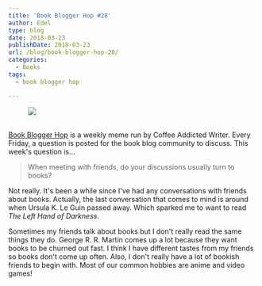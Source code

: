 ```yaml
---
title: 'Book Blogger Hop #28'
author: Edel
type: blog
date: 2018-03-23
publishDate: 2018-03-23
url: /blog/book-blogger-hop-28/
categories:
  - Books
tags:
  - book blogger hop

---
```

<figure><a rel="_nofollow" href="http://www.coffeeaddictedwriter.com/p/blog-page.html"><img src="https://i1.wp.com/3.bp.blogspot.com/-2bKizvp-A9w/WEjGAM4OjJI/AAAAAAAAV50/nU3xHQNtvSQQ8dRsB8OueG061E99KPrYACLcB/s1600/Book%2BBlogger%2BHop%2B%2528Final%2529.png?w=663&#038;ssl=1" data-recalc-dims="1" /></a></figure> 

<a rel="_nofollow" href="http://www.coffeeaddictedwriter.com/p/blog-page.html"></a>

<a rel="_nofollow" href="http://www.coffeeaddictedwriter.com/p/blog-page.html"><br /> </a><a rel="_nofollow" href="http://www.coffeeaddictedwriter.com/p/blog-page.html">Book Blogger Hop</a> is a weekly meme run by Coffee Addicted Writer. Every Friday, a question is posted for the book blog community to discuss. This week's question is&#8230;

> When meeting with friends, do your discussions usually turn to books?

Not really. It's been a while since I've had any conversations with friends about books. Actually, the last conversation that comes to mind is around when Ursula K. Le Guin passed away. Which sparked me to want to read _The Left Hand of Darkness_.

Sometimes my friends talk about books but I don't really read the same things they do. George R. R. Martin comes up a lot because they want books to be churned out fast. I think I have different tastes from my friends so books don't come up often. Also, I don't really have a lot of bookish friends to begin with. Most of our common hobbies are anime and video games!